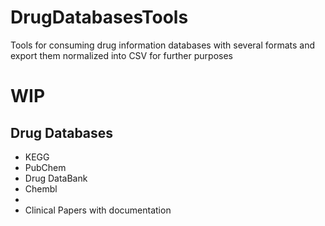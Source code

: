 # DrugDatabasesTools
Tools for consuming drug information databases with several formats and export them normalized into CSV for further purposes

# WIP

## Drug Databases

* KEGG
* PubChem
* Drug DataBank
* Chembl
* 
* Clinical Papers with documentation
